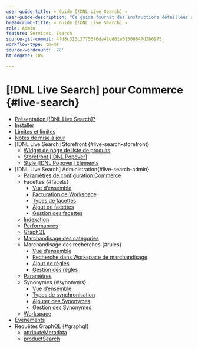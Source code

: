 ```yaml
---
user-guide-title: « Guide [!DNL Live Search] »
user-guide-description: "Ce guide fournit des instructions détaillées sur l’utilisation de [!DNL Live Search] d’Adobe Commerce."
breadcrumb-title: « Guide [!DNL Live Search] »
role: Admin
feature: Services, Search
source-git-commit: 4fd8c313c27756f6da42dd01e01506847d2b6975
workflow-type: tm+mt
source-wordcount: '78'
ht-degree: 10%

---
```


# [!DNL Live Search] pour Commerce {#live-search}

- [Présentation [!DNL Live Search]?](overview.md)
- [Installer](install.md)
- [Limites et limites](boundaries-limits.md)
- [Notes de mise à jour](release-notes.md)
- [!DNL Live Search] Storefront {#live-search-storefront}
   - [Widget de page de liste de produits](plp-styling.md)
   - [Storefront [!DNL Popover]](storefront-popover.md)
   - [Style [!DNL Popover] Éléments](storefront-popover-styling.md)
- [!DNL Live Search] Administration{#live-search-admin}
   - [Paramètres de configuration Commerce](configuration.md)
   - Facettes {#facets}
      - [Vue d’ensemble](facets.md)
      - [Facturation de Workspace](faceting-workspace.md)
      - [Types de facettes](facets-type.md)
      - [Ajout de facettes](facets-add.md)
      - [Gestion des facettes](facets-manage.md)
   - [Indexation](indexing.md)
   - [Performances](performance.md)
   - [GraphQL](graphql.md)
   - [Marchandisage des catégories](category-merch.md)
   - Marchandisage des recherches {#rules}
      - [Vue d’ensemble](rules.md)
      - [Recherche dans Workspace de marchandisage](rules-workspace.md)
      - [Ajout de règles](rules-add.md)
      - [Gestion des règles](rules-manage.md)
   - [Paramètres](settings.md)
   - Synonymes {#synonyms}
      - [Vue d’ensemble](synonyms.md)
      - [Types de synchronisation](synonyms-type.md)
      - [Ajouter des Synonymes](synonyms-add.md)
      - [Gestion des Synonymes](synonyms-manage.md)
   - [Workspace](workspace.md)
- [Événements](events.md)
- Requêtes GraphQL {#graphql}
   - [attributeMetadata](https://developer.adobe.com/commerce/services/graphql/live-search/attribute-metadata/)
   - [productSearch](https://developer.adobe.com/commerce/services/graphql/live-search/product-search/)